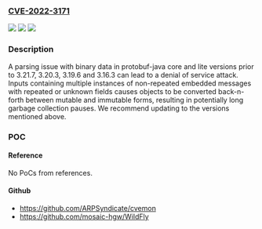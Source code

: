 ### [CVE-2022-3171](https://cve.mitre.org/cgi-bin/cvename.cgi?name=CVE-2022-3171)
![](https://img.shields.io/static/v1?label=Product&message=Protocolbuffers&color=blue)
![](https://img.shields.io/static/v1?label=Version&message=n%2Fa&color=blue)
![](https://img.shields.io/static/v1?label=Vulnerability&message=CWE-20%20Improper%20Input%20Validation&color=brighgreen)

### Description

A parsing issue with binary data in protobuf-java core and lite versions prior to 3.21.7, 3.20.3, 3.19.6 and 3.16.3 can lead to a denial of service attack. Inputs containing multiple instances of non-repeated embedded messages with repeated or unknown fields causes objects to be converted back-n-forth between mutable and immutable forms, resulting in potentially long garbage collection pauses. We recommend updating to the versions mentioned above.

### POC

#### Reference
No PoCs from references.

#### Github
- https://github.com/ARPSyndicate/cvemon
- https://github.com/mosaic-hgw/WildFly

